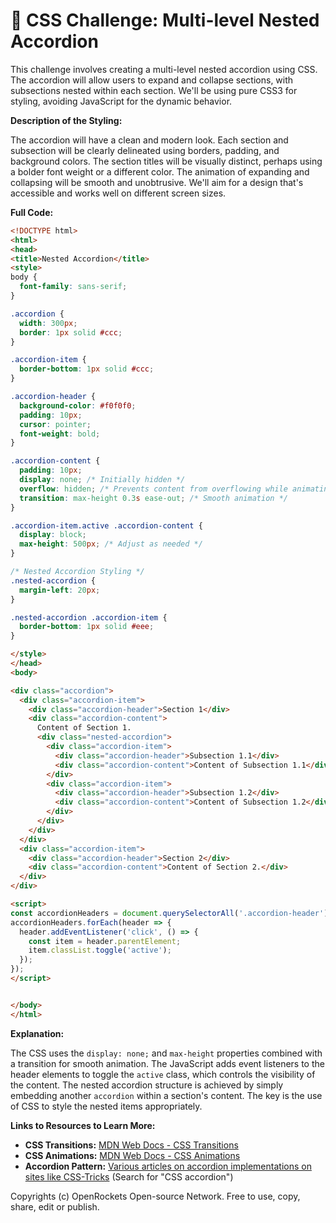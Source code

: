 # 🐞 CSS Challenge:  Multi-level Nested Accordion


This challenge involves creating a multi-level nested accordion using CSS.  The accordion will allow users to expand and collapse sections, with subsections nested within each section.  We'll be using pure CSS3 for styling, avoiding JavaScript for the dynamic behavior.

**Description of the Styling:**

The accordion will have a clean and modern look. Each section and subsection will be clearly delineated using borders, padding, and background colors. The section titles will be visually distinct, perhaps using a bolder font weight or a different color.  The animation of expanding and collapsing will be smooth and unobtrusive.  We'll aim for a design that's accessible and works well on different screen sizes.

**Full Code:**

```html
<!DOCTYPE html>
<html>
<head>
<title>Nested Accordion</title>
<style>
body {
  font-family: sans-serif;
}

.accordion {
  width: 300px;
  border: 1px solid #ccc;
}

.accordion-item {
  border-bottom: 1px solid #ccc;
}

.accordion-header {
  background-color: #f0f0f0;
  padding: 10px;
  cursor: pointer;
  font-weight: bold;
}

.accordion-content {
  padding: 10px;
  display: none; /* Initially hidden */
  overflow: hidden; /* Prevents content from overflowing while animating */
  transition: max-height 0.3s ease-out; /* Smooth animation */
}

.accordion-item.active .accordion-content {
  display: block;
  max-height: 500px; /* Adjust as needed */
}

/* Nested Accordion Styling */
.nested-accordion {
  margin-left: 20px;
}

.nested-accordion .accordion-item {
  border-bottom: 1px solid #eee;
}

</style>
</head>
<body>

<div class="accordion">
  <div class="accordion-item">
    <div class="accordion-header">Section 1</div>
    <div class="accordion-content">
      Content of Section 1.
      <div class="nested-accordion">
        <div class="accordion-item">
          <div class="accordion-header">Subsection 1.1</div>
          <div class="accordion-content">Content of Subsection 1.1</div>
        </div>
        <div class="accordion-item">
          <div class="accordion-header">Subsection 1.2</div>
          <div class="accordion-content">Content of Subsection 1.2</div>
        </div>
      </div>
    </div>
  </div>
  <div class="accordion-item">
    <div class="accordion-header">Section 2</div>
    <div class="accordion-content">Content of Section 2.</div>
  </div>
</div>

<script>
const accordionHeaders = document.querySelectorAll('.accordion-header');
accordionHeaders.forEach(header => {
  header.addEventListener('click', () => {
    const item = header.parentElement;
    item.classList.toggle('active');
  });
});
</script>


</body>
</html>
```

**Explanation:**

The CSS uses the `display: none;` and `max-height` properties combined with a transition for smooth animation. The JavaScript adds event listeners to the header elements to toggle the `active` class, which controls the visibility of the content.  The nested accordion structure is achieved by simply embedding another `accordion` within a section's content. The key is the use of CSS to style the nested items appropriately.

**Links to Resources to Learn More:**

* **CSS Transitions:** [MDN Web Docs - CSS Transitions](https://developer.mozilla.org/en-US/docs/Web/CSS/transition)
* **CSS Animations:** [MDN Web Docs - CSS Animations](https://developer.mozilla.org/en-US/docs/Web/CSS/animation)
* **Accordion Pattern:** [Various articles on accordion implementations on sites like CSS-Tricks](https://css-tricks.com/) (Search for "CSS accordion")


Copyrights (c) OpenRockets Open-source Network. Free to use, copy, share, edit or publish.

